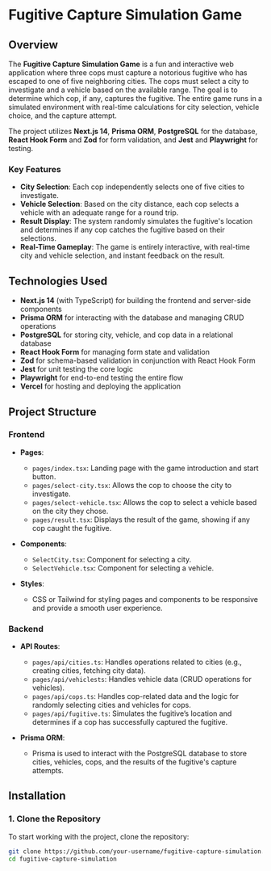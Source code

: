 # Fugitive Capture Simulation Game

## Overview

The **Fugitive Capture Simulation Game** is a fun and interactive web application where three cops must capture a notorious fugitive who has escaped to one of five neighboring cities. The cops must select a city to investigate and a vehicle based on the available range. The goal is to determine which cop, if any, captures the fugitive. The entire game runs in a simulated environment with real-time calculations for city selection, vehicle choice, and the capture attempt.

The project utilizes **Next.js 14**, **Prisma ORM**, **PostgreSQL** for the database, **React Hook Form** and **Zod** for form validation, and **Jest** and **Playwright** for testing.

### Key Features
- **City Selection**: Each cop independently selects one of five cities to investigate.
- **Vehicle Selection**: Based on the city distance, each cop selects a vehicle with an adequate range for a round trip.
- **Result Display**: The system randomly simulates the fugitive's location and determines if any cop catches the fugitive based on their selections.
- **Real-Time Gameplay**: The game is entirely interactive, with real-time city and vehicle selection, and instant feedback on the result.

## Technologies Used

- **Next.js 14** (with TypeScript) for building the frontend and server-side components
- **Prisma ORM** for interacting with the database and managing CRUD operations
- **PostgreSQL** for storing city, vehicle, and cop data in a relational database
- **React Hook Form** for managing form state and validation
- **Zod** for schema-based validation in conjunction with React Hook Form
- **Jest** for unit testing the core logic
- **Playwright** for end-to-end testing the entire flow
- **Vercel** for hosting and deploying the application

## Project Structure

### Frontend

- **Pages**: 
  - `pages/index.tsx`: Landing page with the game introduction and start button.
  - `pages/select-city.tsx`: Allows the cop to choose the city to investigate.
  - `pages/select-vehicle.tsx`: Allows the cop to select a vehicle based on the city they chose.
  - `pages/result.tsx`: Displays the result of the game, showing if any cop caught the fugitive.

- **Components**:
  - `SelectCity.tsx`: Component for selecting a city.
  - `SelectVehicle.tsx`: Component for selecting a vehicle.

- **Styles**: 
  - CSS or Tailwind for styling pages and components to be responsive and provide a smooth user experience.

### Backend

- **API Routes**: 
  - `pages/api/cities.ts`: Handles operations related to cities (e.g., creating cities, fetching city data).
  - `pages/api/vehiclests`: Handles vehicle data (CRUD operations for vehicles).
  - `pages/api/cops.ts`: Handles cop-related data and the logic for randomly selecting cities and vehicles for cops.
  - `pages/api/fugitive.ts`: Simulates the fugitive’s location and determines if a cop has successfully captured the fugitive.
  
- **Prisma ORM**:
  - Prisma is used to interact with the PostgreSQL database to store cities, vehicles, cops, and the results of the fugitive's capture attempts.

## Installation

### 1. Clone the Repository

To start working with the project, clone the repository:

```bash
git clone https://github.com/your-username/fugitive-capture-simulation.git
cd fugitive-capture-simulation
